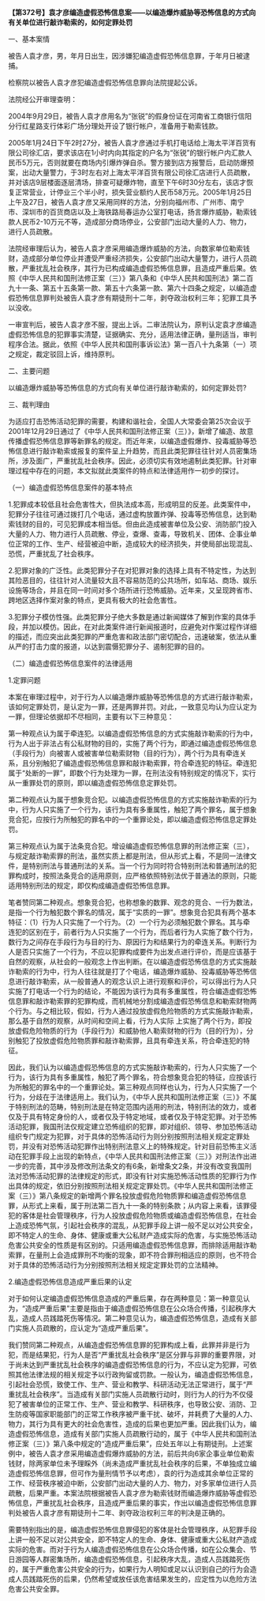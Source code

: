 **【第372号】袁才彦编造虚假恐怖信息案——以编造爆炸威胁等恐怖信息的方式向有关单位进行敲诈勒索的，如何定罪处罚**

一、基本案情

被告人袁才彦，男，年月日出生，因涉嫌犯编造虚假恐怖信息罪，于年月日被逮捕。

检察院以被告人袁才彦犯编造虚假恐怖信息罪向法院提起公诉。

法院经公开审理查明：

2004年9月29日，被告人袁才彦用名为“张锐”的假身份证在河南省工商银行信阳分行红星路支行体彩广场分理处开设了银行帐户，准备用于勒索钱款。

2005年1月24日下午2时27分，被告人袁才彦通过手机打电话给上海太平洋百货有限公司徐汇店，要求该店在1小时内向其指定的户名为“张锐”的银行帐户内汇款人民币5万元，否则就要在商场内引爆炸弹自杀。警方接到店方报警后，启动防爆预案，出动大量警力，于3时左右对上海太平洋百货有限公司徐汇店进行人员疏散，并对该店9层楼面逐层清场，排查可疑爆炸物，直至下午6时30分左右，该店才恢复正常营业，计停业三个半小时，损失营业额约人民币58万元。2005年1月25日上午及27日，被告人袁才彦又采用同样的方法，分别向福州市、广州市、南宁市、深圳市的百货商店以及上海铁路局春运办公室打电话，扬言爆炸威胁，勒索钱款人民币2-10万元不等，造成部分商场停业，公安部门出动大量的人力、物力，进行人员疏散。

法院经审理后认为，被告人袁才彦采用编造爆炸威胁的方法，向数家单位勒索钱财，造成部分单位停业并遭受严重经济损失，公安部门出动大量警力，进行人员疏散，严重扰乱社会秩序，其行为已构成编造虚假恐怖信息罪，且造成严重后果。依照《中华人民共和国刑法修正案（三）》第八条和《中华人民共和国刑法》第二百九十一条、第五十五条第一款、第五十六条第一款、第六十四条之规定，以编造虚假恐怖信息罪判处被告人袁才彦有期徒刑十二年，剥夺政治权利三年；犯罪工具予以没收。

一审宣判后，被告人袁才彦不服，提出上诉。二审法院认为，原判认定袁才彦编造虚假恐怖信息的犯罪事实清楚，证据确实、充分，适用法律正确，量刑适当，审判程序合法。据此，依照《中华人民共和国刑事诉讼法》第一百八十九条第（一）项之规定，裁定驳回上诉，维持原判。

二、主要问题

以编造爆炸威胁等恐怖信息的方式向有关单位进行敲诈勒索的，如何定罪处罚?

三、裁判理由

为适应打击恐怖活动犯罪的需要，构建和谐社会，全国人大常委会第25次会议于2001年12月29日通过了《中华人民共和国刑法修正案（三）》，新增了编造、故意传播虚假恐怖信息罪等新罪名的规定。而近年来，以编造虚假爆炸、投毒威胁等恐怖信息进行敲诈勒索或报复的案件呈上升趋势，而且此类犯罪往往针对人员密集场所，涉及面广，严重扰乱社会秩序。因此，必须切实有效地遏制此类犯罪。针对审理过程中存在的问题，本文拟就此类案件的特点和法律适用作一初步的探讨。

（一）编造虚假恐怖信息案件的基本特点

1.犯罪成本较低且社会危害性大，但执法成本高，形成明显的反差。此类案件中，犯罪分子往往可通过拨打几个电话，通过虚构放置炸弹、投毒等恐怖信息，达到勒索钱财的目的，可见犯罪成本相当低。但由此造成被害单位及公安、消防部门投入大量的人力、物力进行人员疏散、停业，查爆、查毒，导致机关、团体、企事业单位正常的工作、生产、经营被迫中断，造成较大的经济损失，并使局部出现混乱、恐慌，严重扰乱了社会秩序。

2.犯罪对象的广泛性。此类犯罪分子在对犯罪对象的选择上具有不特定性，为达到其险恶目的，往往针对人流量较大且不容易防范的公共场所，如车站、商场、娱乐设施等场合，并且在同一时间对多个场所进行恐怖威胁。近年来，又呈现跨省市、跨地区选择作案对象的特点，更具有极大的社会危害性。

3.犯罪分子模仿性强。此类犯罪分子绝大多数是通过新闻媒体了解到作案的具体手段，并加以模仿。因此，在对此类案件进行新闻报道时，应避免对作案过程作详细的描述，而应突出此类犯罪的严重危害和政法部门密切配合，迅速破案，依法从重从严的打击力度的报道，以达到震慑犯罪分子、遏制犯罪的目的。

（二）编造虚假恐怖信息案件的法律适用

1.定罪问题

本案在审理过程中，对于行为人以编造爆炸威胁等恐怖信息的方式进行敲诈勒索，该如何定罪处罚，是认定为一罪，还是两罪并罚。对此，一致意见均认为应认定为一罪，但理论依据却不尽相同，主要有以下三种意见：

第一种观点认为属于牵连犯。以编造虚假恐怖信息的方式实施敲诈勒索的行为中，行为人出于非法占有公私财物的目的，实施了两个行为，即通过编造虚假恐怖信息（手段行为）向被害人或被害单位勒索财物（目的行为），两个行为具有牵连关系，且分别触犯了编造虚假恐怖信息罪和敲诈勒索罪，符合牵连犯的特征。牵连犯属于“处断的一罪”，即数个行为处理为一罪，在刑法没有特别规定的情况下，实行从一重罪处罚的原则，即以编造虚假恐怖信息定罪处罚。

第二种观点认为属于想象竞合犯。以编造虚假恐怖信息的方式实施敲诈勒索的行为中，行为人只实施了一个行为，该行为具有多重属性，触犯了两个罪名，属于想象竞合犯，应按行为所触犯的罪名中的一个重罪论处，即以编造虚假恐怖信息定罪处罚。

第三种观点认为属于法条竞合犯。增设编造虚假恐怖信息罪的刑法修正案（三），与规定敲诈勒索罪的刑法，虽然实质上都是刑法，但从形式上看，不是同一法律文件，是特别刑法与普通刑法的关系。当一个行为同时符合特别刑法和普通刑法的犯罪构成时，按照法条竞合的适用原则，应严格依照特别法优于普通法的原则，只能适用特别刑法的规定，即仅构成编造虚假恐怖信息罪。

笔者赞同第二种观点。想象竞合犯，也称想象的数罪、观念的竞合、一行为数法，是指一个行为触犯数个罪名的情况，属于“实质的一罪”。想象竞合犯具有两个基本特征：（1）行为人只实施了一个行为。（2）一个行为必须触犯数个罪名。其与牵连犯的区别在于，前者行为人只实施了一个行为，而后者行为人实施了数个行为，数行为之间存在手段行为与目的行为、原因行为和结果行为的牵连关系。判断行为人是否只实施了一个行为，不应以犯罪构成要件为出发点进行评价，而是应该基于自然的观察，从社会的一般观念上作出判断。在以编造虚假恐怖信息的方式实施敲诈勒索的行为中，行为人往往就是打了个电话，编造爆炸威胁、投毒威胁等恐怖信息进行敲诈勒索，从一般普通人的观念认识上进行观察和评价，可以得出行为人只实施了打电话一个行为的结论，不能因为该行为具有多重属性，符合编造虚假恐怖信息罪和敲诈勒索罪的犯罪构成，而机械地分割成编造虚假恐怖信息和勒索财物两个行为。与之相比较，假如，行为人通过投放虚假危险物质的方式实施敲诈勒索，那么基于自然的观察，从时间和空间上看，行为人实际 上实施了两个行为，即投放虚假危险物质的行为（手段行为）和威胁他人勒索财物的行为（目的行为），分别触犯了投放虚假危险物质罪和敲诈勒索罪，且具有牵连关系，符合牵连犯的特征。

因此，我们认为以编造虚假恐怖信息的方式实施敲诈勒索的，行为人只实施了一个行为，该行为具有多重属性，触犯了两个罪名，符合想象竞合犯的特征，应按该行为所触犯的罪名中的一个重罪论处。第三种观点同样也认为，行为人只实施了一个行为，分歧在于法律适用上。我们认为，《中华人民共和国刑法修正案（三）》不属于特别刑法的范畴，特别刑法是在特定范围内适用的刑法，特别刑法的效力，或者仅及于具有特定身份的人，或者仅及于特定地域，或者仅及于特定犯罪。对于恐怖活动犯罪，我国刑法仅规定建立恐怖组织的犯罪，即对组织、领导、参加恐怖活动组织专门规定为犯罪，对于具体的恐怖活动行为则分别按照刑法相关规定定罪处罚，并没有对恐怖活动犯罪作出特别刑法意义上的特殊规定。针对目前恐怖主义活动在犯罪手段上出现的新特点，《中华人民共和国刑法修正案（三）》对刑法作出进一步的完善，其中涉及修改刑法条文的有6条，新增条文2条，并没有改变我国刑法对恐怖活动犯罪的法律规定的形式，即没有针对实施恐怖活动性质的犯罪行为作出具体的规定，依旧分别按照刑法相关规定定罪处罚。《中华人民共和国刑法修正案（三）》第八条规定的新增两个罪名投放虚假危险物质罪和编造虚假恐怖信息罪，从形式上来看，属于刑法第二百九十一条的特别条款；从内容上来看，该罪侵犯的客体是社会管理秩序，行为人投放虚假危险物质或编造虚假恐怖信息，在社会上造成恐怖气氛，引起社会秩序的混乱，从犯罪手段上讲一般不足以对公共安全，即不特定人的生命、身体、健康或重大公私财产造成实际的危害，与实施恐怖活动危害公共安全的性质是有区别的。只适用编造虚假恐怖信息罪，而排除适用敲诈勒索罪，在量刑上会造成罪刑不均衡的现象，即不符合罪刑相适应的原则，也不符合对于具体的恐怖活动行为分别按照刑法相关规定定罪处罚的立法精神。

2.编造虚假恐怖信息造成严重后果的认定

对于如何认定编造虚假恐怖信息造成的严重后果，存在两种意见：第一种意见认为，“造成严重后果”主要是指由于编造虚假恐怖信息在公众场合传播，引起秩序大乱，造成人员践踏死伤等情况。第二种意见认为，编造虚假恐怖信息，造成有关部门实施人员疏散的，应认定为“造成严重后果”。

我们赞同第二种观点，从编造虚假恐怖信息罪的犯罪构成上看，此罪并非是行为犯，而是结果犯，行为人是否“严重扰乱社会秩序”是区分罪与非罪的重要界限，对于尚未达到严重扰乱社会秩序的编造虚假恐怖信息的行为，不应认定为犯罪，可依照其他法律法规的相关规定予以行政拘留或罚款。一般认为，编造虚假恐怖信息，引起社会恐慌，致使工作、生产、营业和教学、科研活动无法正常进行，属于“严重扰乱社会秩序”。当造成有关部门实施人员疏散行动时，则行为人的行为不仅侵犯了被害单位的正常工作、生产、营业和教学、科研秩序，也导致公安、消防、卫生防疫等国家职能部门的正常工作秩序被严重干扰、破坏，并耗费了大量的人力、物力，其行为具有更大的社会危害性，造成的后果也更加严重。因此我们认为，编造虚假恐怖信息，造成有关部门实施人员疏散行动的，属于《中华人民共和国刑法修正案（三）》第八条中规定的“造成严重后果”，应处五年以上有期徒刑。上述案例中，被告人袁才彦采用编造虚假爆炸威胁的方法，前后共向6家企事业单位勒索钱财，除两家单位未予理睬外（尚未造成严重扰乱社会秩序的后果，不单独成立编造虚假恐怖信息罪，但可作为量刑情节予以考虑），袁的行为造成其余单位正常的工作、经营秩序被迫中断，公安部门出动大量的人力、物力，对多家单位进行人员疏散，后果严重。本案法院根据被告人袁才彦为勒索钱财而编造爆炸威胁等虚假恐怖信息，严重扰乱社会秩序，且造成严重后果的事实，作出以编造虚假恐怖信息罪判处被告人袁才彦有期徒刑十二年、剥夺政治权利三年的判决是正确的。

需要特别指出的是，编造虚假恐怖信息罪侵犯的客体是社会管理秩序，从犯罪手段上讲一般不足以对公共安全，即不特定人的生命、身体、健康或重大公私财产造成实际的危害。而对于行为人编造虚假恐怖信息在公众场合传播，如在公众集会、节日游园等人群密集场所，编造虚假恐怖信息，引起秩序大乱，造成人员践踏死伤的，属于严重危害公共安全的行为，如果行为人明知或足以认识到自己的行为会造成人员践踏死伤的后果，仍然希望或放任该危害结果发生的，应定性为以危险方法危害公共安全罪。